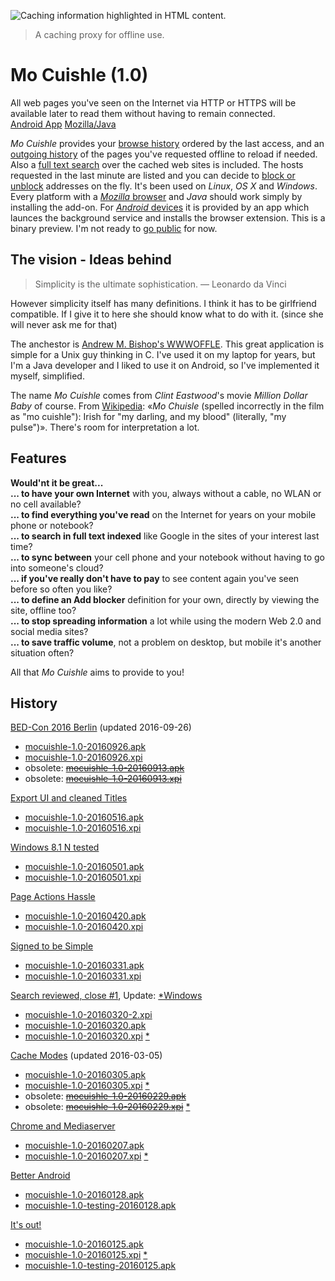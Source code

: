 ![](images/welcome-offline.png "Caching information highlighted in HTML content.")

> A caching proxy for offline use.

# Mo Cuishle (1.0)

All web pages you've seen on the Internet via HTTP or HTTPS will be available 
later to read them without having to remain connected.<br><a 
class="button info" href="2016-01-18-android-install.md">Android App</a>&nbsp;<a 
class="button info" href="2016-01-17-mozilla-install.md">Mozilla/Java</a>&nbsp;&nbsp;

*Mo Cuishle* provides your 
[browse history](2016-01-22-browse-history.md) ordered by the last access, and 
an [outgoing history](2016-01-21-outgoing-history.md) of the pages you've 
requested offline to reload if needed. Also a 
[full text search](2016-01-20-full-text-search.md) over the cached web sites 
is included. The hosts requested in the last minute are listed and you can 
decide to [block or unblock](2016-01-19-block-unblock.md) addresses on the 
fly. It's been used on *Linux*, *OS X* and *Windows*. Every platform with a 
[*Mozilla* browser](2016-01-17-mozilla-install.md) and *Java* should work 
simply by installing the add-on. For 
[*Android* devices](2016-01-18-android-install.md) it is provided by an app 
which launces the background service and installs the browser extension. This is 
a binary preview. I'm not ready to [go public](2016-01-16-license.md) for now.

## The vision - Ideas behind

> Simplicity is the ultimate sophistication. — Leonardo da Vinci

However simplicity itself has many definitions. I think it has to be girlfriend 
compatible. If I give it to here she should know what to do with it. (since she 
will never ask me for that)

The anchestor is 
[Andrew M. Bishop's WWWOFFLE](http://www.gedanken.org.uk/software/wwwoffle/). 
This great application is simple for a Unix guy thinking in C. I've used it on 
my laptop for years, but I'm a Java developer and I liked to use it on Android, 
so I've implemented it myself, simplified. 

The name *Mo Cuishle* comes from *Clint Eastwood*'s movie *Million Dollar Baby* 
of course. From [Wikipedia](https://en.wikipedia.org/wiki/Million_Dollar_Baby): 
&#171;*Mo Chuisle* (spelled incorrectly in the film as "mo cuishle"): Irish for 
"my darling, and my blood" (literally, "my pulse")&#187;. There's room for 
interpretation a lot. 

## Features

**Would'nt it be great...**<br/>
**... to have your own Internet** with you, always without a cable, no WLAN or no cell available?<br/>
**... to find everything you've read** on the Internet for years on your mobile phone or notebook?<br/>
**... to search in full text indexed** like Google in the sites of your interest last time?<br/>
**... to sync between** your cell phone and your notebook without having to go into someone's cloud?<br/>
**... if you've really don't have to pay** to see content again you've seen before so often you like?<br/>
**... to define an Add blocker** definition for your own, directly by viewing the site, offline too?<br/>
**... to stop spreading information** a lot while using the modern Web 2.0 and social media sites?<br/>
**... to save traffic volume**, not a problem on desktop, but mobile it's another situation often?<br/>

All that *Mo Cuishle* aims to provide to you!

## History

[BED-Con 2016 Berlin](2016-09-13-bed-con-2016-berlin.md) (updated 2016-09-26)

 * [mocuishle-1.0-20160926.apk](mocuishle-binary-preview/mocuishle-1.0-20160926.apk)
 * [mocuishle-1.0-20160926.xpi](mocuishle-binary-preview/mocuishle-1.0-20160926.xpi)
 * obsolete: [<strike>mocuishle-1.0-20160913.apk</strike>](mocuishle-binary-preview/mocuishle-1.0-20160913.apk)
 * obsolete: [<strike>mocuishle-1.0-20160913.xpi</strike>](mocuishle-binary-preview/mocuishle-1.0-20160913.xpi)

[Export UI and cleaned Titles](2016-05-16-export-ui-and-cleaned-titles.md)

 * [mocuishle-1.0-20160516.apk](https://github.com/ganskef/MoCuishle/releases/download/v1.0-20160516/mocuishle-1.0-20160516.apk)
 * [mocuishle-1.0-20160516.xpi](https://github.com/ganskef/MoCuishle/releases/download/v1.0-20160516/mocuishle-1.0-20160516.xpi)

[Windows 8.1 N tested](2016-05-01-windows-8-1-n-tested.md)

 * [mocuishle-1.0-20160501.apk](https://github.com/ganskef/MoCuishle/releases/download/v1.0-20160501/mocuishle-1.0-20160501.apk)
 * [mocuishle-1.0-20160501.xpi](https://github.com/ganskef/MoCuishle/releases/download/v1.0-20160501/mocuishle-1.0-20160501.xpi)

[Page Actions Hassle](2016-04-20-page-actions-hassle.md)

 * [mocuishle-1.0-20160420.apk](https://github.com/ganskef/MoCuishle/releases/download/v1.0-20160420/mocuishle-1.0-20160420.apk)
 * [mocuishle-1.0-20160420.xpi](https://github.com/ganskef/MoCuishle/releases/download/v1.0-20160420/mocuishle-1.0-20160420.xpi)

[Signed to be Simple](2016-03-31-signed-to-be-simple.md)

 * [mocuishle-1.0-20160331.apk](https://github.com/ganskef/MoCuishle/releases/download/v1.0-20160331/mocuishle-1.0-20160331.apk)
 * [mocuishle-1.0-20160331.xpi](https://github.com/ganskef/MoCuishle/releases/download/v1.0-20160331/mocuishle-1.0-20160331.xpi)

[Search reviewed, close #1](2016-03-20-search-reviewed.md), Update: 
[*Windows](2016-03-20-search-reviewed.md#fixed-offline-on-microsoft-windows)

 * [mocuishle-1.0-20160320-2.xpi](https://github.com/ganskef/MoCuishle/releases/download/v1.0-20160320-2/mocuishle-1.0-20160320-2.xpi)
 * [mocuishle-1.0-20160320.apk](https://github.com/ganskef/MoCuishle/releases/download/v1.0-20160320-2/mocuishle-1.0-20160320.apk)
 * [mocuishle-1.0-20160320.xpi](https://github.com/ganskef/MoCuishle/releases/download/v1.0-20160320-2/mocuishle-1.0-20160320.xpi)
   [*](2016-03-20-search-reviewed.md#fixed-offline-on-microsoft-windows)

[Cache Modes](2016-02-29-cache-modes.md) (updated 2016-03-05)

 * [mocuishle-1.0-20160305.apk](https://github.com/ganskef/MoCuishle/releases/download/v1.0-20160305/mocuishle-1.0-20160305.apk)
 * [mocuishle-1.0-20160305.xpi](https://github.com/ganskef/MoCuishle/releases/download/v1.0-20160305/mocuishle-1.0-20160305.xpi)
   [*](2016-03-20-search-reviewed.md#fixed-offline-on-microsoft-windows)
 * obsolete: [<strike>mocuishle-1.0-20160229.apk</strike>](mocuishle-binary-preview/mocuishle-1.0-20160229.apk)
 * obsolete: [<strike>mocuishle-1.0-20160229.xpi</strike>](mocuishle-binary-preview/mocuishle-1.0-20160229.xpi)
   [*](2016-03-20-search-reviewed.md#fixed-offline-on-microsoft-windows)

[Chrome and Mediaserver](2016-02-07-chrome-and-mediaserver.md)

 * [mocuishle-1.0-20160207.apk](https://github.com/ganskef/MoCuishle/releases/download/v1.0-20160207/mocuishle-1.0-20160207.apk)
 * [mocuishle-1.0-20160207.xpi](https://github.com/ganskef/MoCuishle/releases/download/v1.0-20160207/mocuishle-1.0-20160207.xpi)
   [*](2016-03-20-search-reviewed.md#fixed-offline-on-microsoft-windows)

[Better Android](2016-01-27-better-android.md)

 * [mocuishle-1.0-20160128.apk](https://github.com/ganskef/MoCuishle/releases/download/v1.0-20160128/mocuishle-1.0-20160128.apk)
 * [mocuishle-1.0-testing-20160128.apk](https://github.com/ganskef/MoCuishle/releases/download/v1.0-20160128/mocuishle-testing-1.0-20160128.apk)

[It's out!](2016-01-25-it-is-out.md)

 * [mocuishle-1.0-20160125.apk](https://github.com/ganskef/MoCuishle/releases/download/v1.0-20160125/mocuishle-1.0-20160125.apk)
 * [mocuishle-1.0-20160125.xpi](https://github.com/ganskef/MoCuishle/releases/download/v1.0-20160125/mocuishle-1.0-20160125.xpi)
   [*](2016-03-20-search-reviewed.md#fixed-offline-on-microsoft-windows)
 * [mocuishle-1.0-testing-20160125.apk](https://github.com/ganskef/MoCuishle/releases/download/v1.0-20160125/mocuishle-testing-1.0-20160125.apk)
